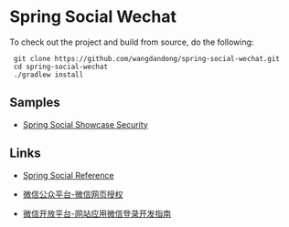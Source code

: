 # Spring Social Wechat

To check out the project and build from source, do the following:

```
 git clone https://github.com/wangdandong/spring-social-wechat.git
 cd spring-social-wechat
 ./gradlew install
```

## Samples

* [Spring Social Showcase Security](https://github.com/wangdandong/spring-social-samples/tree/master/attic/spring-social-showcase-sec)

## Links

* [Spring Social Reference](https://docs.spring.io/spring-social/docs/current/reference/htmlsingle/)

* [微信公众平台-微信网页授权](https://mp.weixin.qq.com/wiki?t=resource/res_main&id=mp1421140842)

* [微信开放平台-网站应用微信登录开发指南](https://open.weixin.qq.com/cgi-bin/showdocument?action=dir_list&t=resource/res_list&verify=1&id=open1419316505&token=&lang=zh_CN)
